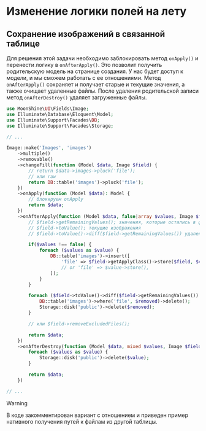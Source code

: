# Изменение логики полей на лету

## Сохранение изображений в связанной таблице

Для решения этой задачи необходимо заблокировать метод `onApply()` и перенести логику в `onAfterApply()`.
Это позволит получить родительскую модель на странице создания. У нас будет доступ к модели, и мы сможем работать с ее отношениями.
Метод `onAfterApply()` сохраняет и получает старые и текущие значения, а также очищает удаленные файлы.
После удаления родительской записи метод `onAfterDestroy()` удаляет загруженные файлы.

```php
use MoonShine\UI\Fields\Image;
use Illuminate\Database\Eloquent\Model;
use Illuminate\Support\Facades\DB;
use Illuminate\Support\Facades\Storage;

// ...

Image::make('Images', 'images')
    ->multiple()
    ->removable()
    ->changeFill(function (Model $data, Image $field) {
        // return $data->images->pluck('file');
        // или raw
        return DB::table('images')->pluck('file');
    })
    ->onApply(function (Model $data): Model {
        // блокируем onApply
        return $data;
    })
    ->onAfterApply(function (Model $data, false|array $values, Image $field) {
        // $field->getRemainingValues(); значения, которые остались в форме с учетом удалений
        // $field->toValue(); текущие изображения
        // $field->toValue()->diff($field->getRemainingValues()) удаленные изображения

        if($values !== false) {
            foreach ($values as $value) {
                DB::table('images')->insert([
                    'file' => $field->getApplyClass()->store($field, $value),
                    // or 'file' => $value->store(),
                ]);
            }
        }

        foreach ($field->toValue()->diff($field->getRemainingValues()) as $removed) {
            DB::table('images')->where('file', $removed)->delete();
            Storage::disk('public')->delete($removed);
        }

        // или $field->removeExcludedFiles();

        return $data;
    })
    ->onAfterDestroy(function (Model $data, mixed $values, Image $field) {
        foreach ($values as $value) {
            Storage::disk('public')->delete($value);
        }

        return $data;
    })

// ...
```

> [!WARNING]
> В коде закомментирован вариант с отношением и приведен пример нативного получения путей к файлам из другой таблицы.


